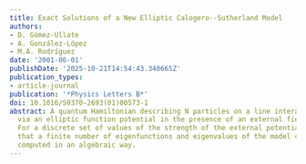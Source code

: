 ```yaml
---
title: Exact Solutions of a New Elliptic Calogero--Sutherland Model
authors:
- D. Gómez-Ullate
- A. González-López
- M.A. Rodríguez
date: '2001-06-01'
publishDate: '2025-10-21T14:54:43.340665Z'
publication_types:
- article-journal
publication: '*Physics Letters B*'
doi: 10.1016/S0370-2693(01)00573-1
abstract: A quantum Hamiltonian describing N particles on a line interacting pairwise
  via an elliptic function potential in the presence of an external field is introduced.
  For a discrete set of values of the strength of the external potential, it is shown
  that a finite number of eigenfunctions and eigenvalues of the model can be exactly
  computed in an algebraic way.
---
```

